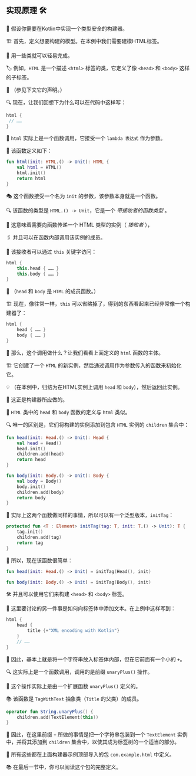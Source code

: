  
## 实现原理 🛠️

🤔 假设你需要在Kotlin中实现一个类型安全的构建器。

🏗️ 首先，定义想要构建的模型。在本例中我们需要建模HTML标签。

🧱 用一些类就可以轻易完成。

🏷️ 例如，`HTML` 是一个描述 `<html>` 标签的类，它定义了像 `<head>` 和 `<body>` 这样的子标签。

📝 （参见下文它的声明。）

🔍 现在，让我们回想下为什么可以在代码中这样写：

```kotlin
html {
 // ……
}
```

🚀 `html` 实际上是一个函数调用，它接受一个 `lambda 表达式` 作为参数。

🔧 该函数定义如下：

```kotlin
fun html(init: HTML.() -> Unit): HTML {
    val html = HTML()
    html.init()
    return html
}
```

🎭 这个函数接受一个名为 `init` 的参数，该参数本身就是一个函数。

🔍 该函数的类型是 `HTML.() -> Unit`，它是一个 *带接收者的函数类型* 。

🔗 这意味着需要向函数传递一个 HTML 类型的实例（ *接收者* ），

🖇️ 并且可以在函数内部调用该实例的成员。

🔑 该接收者可以通过 `this` 关键字访问：

```kotlin
html {
    this.head { …… }
    this.body { …… }
}
```

🔧 （`head` 和 `body` 是 `HTML` 的成员函数。）

🏗️ 现在，像往常一样，`this` 可以省略掉了，得到的东西看起来已经非常像一个构建器了：

```kotlin
html {
    head { …… }
    body { …… }
}
```

🤔 那么，这个调用做什么？让我们看看上面定义的 `html` 函数的主体。

🏗️ 它创建了一个 `HTML` 的新实例，然后通过调用作为参数传入的函数来初始化它。

💡 （在本例中，归结为在HTML实例上调用 `head` 和 `body`），然后返回此实例。

🎯 这正是构建器所应做的。

🔄 `HTML` 类中的 `head` 和 `body` 函数的定义与 `html` 类似。

🔍 唯一的区别是，它们将构建的实例添加到包含 `HTML` 实例的 `children` 集合中：

```kotlin
fun head(init: Head.() -> Unit): Head {
    val head = Head()
    head.init()
    children.add(head)
    return head
}

fun body(init: Body.() -> Unit): Body {
    val body = Body()
    body.init()
    children.add(body)
    return body
}
```

🔄 实际上这两个函数做同样的事情，所以可以有一个泛型版本，`initTag`：

```kotlin
protected fun <T : Element> initTag(tag: T, init: T.() -> Unit): T {
    tag.init()
    children.add(tag)
    return tag
}
```

🚀 所以，现在该函数很简单：

```kotlin
fun head(init: Head.() -> Unit) = initTag(Head(), init)

fun body(init: Body.() -> Unit) = initTag(Body(), init)
```

🛠️ 并且可以使用它们来构建 `<head>` 和 `<body>` 标签。

📝 这里要讨论的另一件事是如何向标签体中添加文本。在上例中这样写到：

```kotlin
html {
    head {
        title {+"XML encoding with Kotlin"}
    }
    // ……
}
```

🧩 因此，基本上就是将一个字符串放入标签体内部，但在它前面有一个小的 `+`。

🔍 这实际上是一个函数调用，调用的是前缀 `unaryPlus()` 操作。

🔧 这个操作实际上是由一个扩展函数 `unaryPlus()` 定义的。

📚 该函数是 `TagWithText` 抽象类（`Title` 的父类）的成员。

```kotlin
operator fun String.unaryPlus() {
    children.add(TextElement(this))
}
```

🔧 因此，在这里前缀 `+` 所做的事情是把一个字符串包装到一个 `TextElement` 实例中，并将其添加到 `children` 集合中，以使其成为标签树的一个适当的部分。

🌟 所有这些都在上面构建器示例顶部导入的包 `com.example.html` 中定义。

📚 在最后一节中，你可以阅读这个包的完整定义。